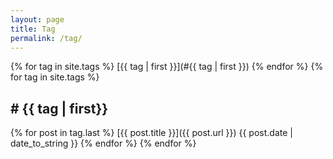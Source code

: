 ```yaml
---
layout: page
title: Tag
permalink: /tag/
---
```

{% for tag in site.tags %}
  [{{ tag | first }}](#{{ tag | first }})
{% endfor %}
{% for tag in site.tags %}
<h2>
	<a name="{{ tag | first }}"># {{ tag | first}}</a>
</h2>
{% for post in tag.last %}
[{{ post.title }}]({{ post.url }})
<span class="post-meta">{{ post.date | date_to_string }}</span>
{% endfor %}
{% endfor %}